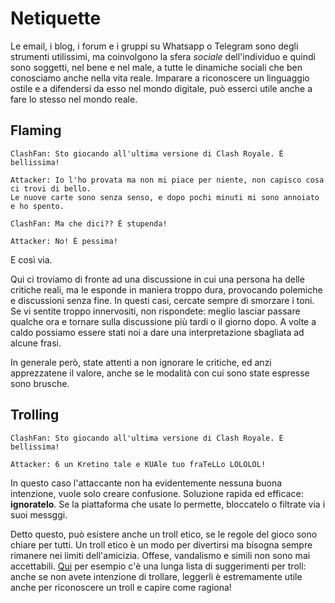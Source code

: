# Netiquette

Le email, i blog, i forum e i gruppi su Whatsapp o Telegram sono degli strumenti utilissimi, ma coinvolgono la sfera _sociale_ dell'individuo e quindi sono soggetti, nel bene e nel male, a tutte le dinamiche sociali che ben conosciamo anche nella vita reale. Imparare a riconoscere un linguaggio ostile e a difendersi da esso nel mondo digitale, può esserci utile anche a fare lo stesso nel mondo reale.

## Flaming
```
ClashFan: Sto giocando all'ultima versione di Clash Royale. È bellissima!

Attacker: Io l'ho provata ma non mi piace per niente, non capisco cosa ci trovi di bello.
Le nuove carte sono senza senso, e dopo pochi minuti mi sono annoiato e ho spento.

ClashFan: Ma che dici?? È stupenda!

Attacker: No! È pessima!
```
E così via.

Qui ci troviamo di fronte ad una discussione in cui una persona ha delle critiche reali, ma le esponde in maniera troppo dura, provocando polemiche e discussioni senza fine. In questi casi, cercate sempre di smorzare i toni. Se vi sentite troppo innervositi, non rispondete: meglio lasciar passare qualche ora e tornare sulla discussione più tardi o il giorno dopo. A volte a caldo possiamo essere stati noi a dare una interpretazione sbagliata ad alcune frasi.

In generale però, state attenti a non ignorare le critiche, ed anzi apprezzatene il valore, anche se le modalità con cui sono state espresse sono brusche.

## Trolling
```
ClashFan: Sto giocando all'ultima versione di Clash Royale. È bellissima!

Attacker: 6 un Kretino tale e KUAle tuo fraTeLLo LOLOLOL!
```
In questo caso l'attaccante non ha evidentemente nessuna buona intenzione, vuole solo creare confusione. Soluzione rapida ed efficace: **ignoratelo**. Se la piattaforma che usate lo permette, bloccatelo o filtrate via i suoi messggi.

Detto questo, può esistere anche un troll etico, se le regole del gioco sono chiare per tutti. Un troll etico è un modo per divertirsi ma bisogna sempre rimanere nei limiti dell'amicizia. Offese, vandalismo e simili non sono mai accettabili. [Qui](https://www.wikihow.it/Trollare) per esempio c'è una lunga lista di suggerimenti per troll: anche se non avete intenzione di trollare, leggerli è estremamente utile anche per riconoscere un troll e capire come ragiona!
